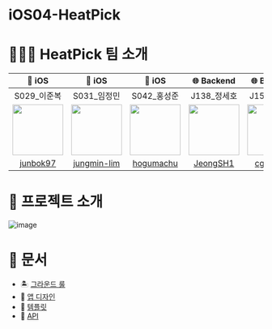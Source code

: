 # iOS04-HeatPick

# 🧑🏻‍💻 HeatPick 팀 소개

| 🍎 iOS | 🍎 iOS | 🍎 iOS | 🌐 Backend | 🌐 Backend |
| :--: | :--: | :--: | :--: | :--: |
| S029_이준복 | S031_임정민 | S042_홍성준 | J138_정세호 | J154_최검기 |
| <a href="https://github.com/junbok97"><img src="https://avatars.githubusercontent.com/u/71696675?v=4" width="100"></a> | <a href="https://github.com/jungmin-lim"><img src="https://avatars.githubusercontent.com/u/32038936?v=4" width="100"></a> | <a href="https://github.com/hogumachu"><img src="https://avatars.githubusercontent.com/u/74225754?v=4" width="100"></a>| <a href="https://github.com/JeongSH1"><img src="https://avatars.githubusercontent.com/u/125888614?v=4" width="100"></a> | <a href="https://github.com/cgg7777"><img src="https://avatars.githubusercontent.com/u/51906365?v=4" width="100"></a> |
| [junbok97](https://github.com/junbok97) | [jungmin-lim](https://github.com/jungmin-lim) | [hogumachu](https://github.com/hogumachu) | [JeongSH1](https://github.com/JeongSH1) | [cgg7777](https://github.com/cgg7777) |


# 🔨 프로젝트 소개

![image](https://github.com/boostcampwm2023/iOS04-HeatPick/assets/74225754/0362fbd9-e89f-4900-9d31-bef8f353c59e)


# 📔 문서
- 🏝️ [그라운드 룰](https://github.com/boostcampwm2023/iOS04-HeatPick/wiki/%F0%9F%8F%9D%EF%B8%8F-%EA%B7%B8%EB%9D%BC%EC%9A%B4%EB%93%9C-%EB%A3%B0)
- 🎨 [앱 디자인](https://www.figma.com/file/sKuM4zMuSVKnHoZzEppqOV/%EB%B6%80%EC%8A%A4%ED%8A%B8%EC%BA%A0%ED%94%84-%EA%B7%B8%EB%A3%B9-%ED%94%84%EB%A1%9C%EC%A0%9D%ED%8A%B8?type=design&node-id=0%3A1&mode=design&t=SIloOfX3kCUMJh6u-1)
- 📇 [템플릿](https://github.com/boostcampwm2023/iOS04-HeatPick/wiki/%F0%9F%93%87-%ED%85%9C%ED%94%8C%EB%A6%BF)
- 📝 [API](https://junbok97.notion.site/junbok97/HeatPick-API-5773319977624e3f898bc3952ed6080e)
